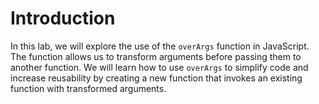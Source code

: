 # Introduction

In this lab, we will explore the use of the `overArgs` function in JavaScript. The function allows us to transform arguments before passing them to another function. We will learn how to use `overArgs` to simplify code and increase reusability by creating a new function that invokes an existing function with transformed arguments.

